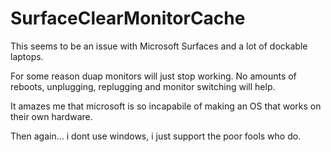 # SurfaceClearMonitorCache

This seems to be an issue with Microsoft Surfaces and a lot of dockable laptops.

For some reason duap monitors will just stop working. No amounts of reboots, unplugging, replugging and monitor switching will help.

It amazes me that microsoft is so incapabile of making an OS that works on their own hardware.

Then again... i dont use windows, i just support the poor fools who do.

